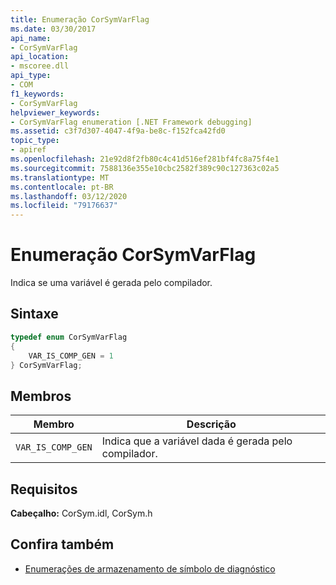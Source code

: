 ```yaml
---
title: Enumeração CorSymVarFlag
ms.date: 03/30/2017
api_name:
- CorSymVarFlag
api_location:
- mscoree.dll
api_type:
- COM
f1_keywords:
- CorSymVarFlag
helpviewer_keywords:
- CorSymVarFlag enumeration [.NET Framework debugging]
ms.assetid: c3f7d307-4047-4f9a-be8c-f152fca42fd0
topic_type:
- apiref
ms.openlocfilehash: 21e92d8f2fb80c4c41d516ef281bf4fc8a75f4e1
ms.sourcegitcommit: 7588136e355e10cbc2582f389c90c127363c02a5
ms.translationtype: MT
ms.contentlocale: pt-BR
ms.lasthandoff: 03/12/2020
ms.locfileid: "79176637"
---
```

# <a name="corsymvarflag-enumeration"></a>Enumeração CorSymVarFlag
Indica se uma variável é gerada pelo compilador.  
  
## <a name="syntax"></a>Sintaxe  
  
```cpp  
typedef enum CorSymVarFlag
{  
    VAR_IS_COMP_GEN = 1  
} CorSymVarFlag;  
```  
  
## <a name="members"></a>Membros  
  
|Membro|Descrição|  
|------------|-----------------|  
|`VAR_IS_COMP_GEN`|Indica que a variável dada é gerada pelo compilador.|  
  
## <a name="requirements"></a>Requisitos  
 **Cabeçalho:** CorSym.idl, CorSym.h  
  
## <a name="see-also"></a>Confira também

- [Enumerações de armazenamento de símbolo de diagnóstico](../../../../docs/framework/unmanaged-api/diagnostics/diagnostics-symbol-store-enumerations.md)
